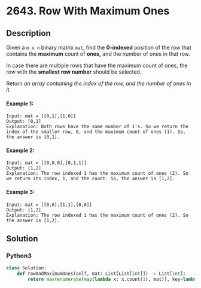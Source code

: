 # 2643. Row With Maximum Ones

## Description
Given a `m x n` binary matrix `mat`, find the **0-indexed** position of the row that contains the **maximum** count of **ones,** and the number of ones in that row.

In case there are multiple rows that have the maximum count of ones, the row with the **smallest row number** should be selected.

Return *an array containing the index of the row, and the number of ones in it.*

#### Example 1:
```
Input: mat = [[0,1],[1,0]]
Output: [0,1]
Explanation: Both rows have the same number of 1's. So we return the index of the smaller row, 0, and the maximum count of ones (1). So, the answer is [0,1]. 
```

#### Example 2:
```
Input: mat = [[0,0,0],[0,1,1]]
Output: [1,2]
Explanation: The row indexed 1 has the maximum count of ones (2). So we return its index, 1, and the count. So, the answer is [1,2].
```

#### Example 3:
```
Input: mat = [[0,0],[1,1],[0,0]]
Output: [1,2]
Explanation: The row indexed 1 has the maximum count of ones (2). So the answer is [1,2].
```


## Solution

### Python3
```python
class Solution:
    def rowAndMaximumOnes(self, mat: List[List[int]]) -> List[int]:
        return max(enumerate(map(lambda x: x.count(1), mat)), key=lambda x: x[1])
```